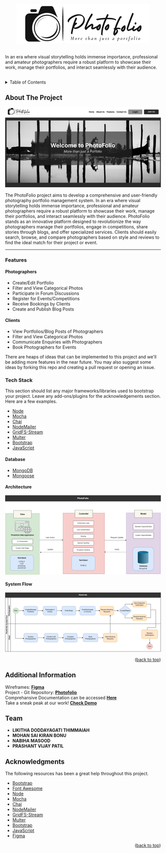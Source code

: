 <a name="readme-top"></a>

<!-- PROJECT  -->
<br />
<div align="center">
  <a href="https://github.com/othneildrew/Best-README-Template">
    <img src="./public/images/Photo.png" alt="Logo" >
  </a>
</div> <br>

<div>
<p> In an era where visual storytelling holds immense importance, professional and amateur photographers require a robust platform to showcase their work, manage their portfolios, and interact seamlessly with their audience.  </p> <br>
</div>

<!-- TABLE OF CONTENTS -->
<details>
  <summary>Table of Contents</summary>
  <ol>
    <li>
      <a href="#about-the-project">About The Project</a>
      <ul>
        <li><a href="#features"> Features</a></li>
        <li><a href="#tech-stack"> Tech Stack </a></li>
      </ul>
    </li>
    <!-- <li>
      <a href="#getting-started">Getting Started</a>
      <ul>
        <li><a href="#prerequisites">Prerequisites</a></li>
        <li><a href="#installation">Installation</a></li>
      </ul>
    </li> -->
    <li><a href="#additional-information">Additional Information</a></li>
    <li><a href="#team">Team</a></li>
    <li><a href="#acknowledgments">Acknowledgments</a></li>
  </ol>
</details>



<!-- ABOUT THE PROJECT -->
## About The Project

<img src="./public/images/Photofolio.jpg" alt="Photofolio">

<p> The PhotoFolio project aims to develop a comprehensive and user-friendly photography portfolio management system. In an era where visual storytelling holds immense importance, professional and amateur photographers require a robust platform to showcase their work, manage their portfolios, and interact seamlessly with their audience. PhotoFolio stands as an innovative platform designed to revolutionize the way photographers manage their portfolios, engage in competitions, share stories through blogs, and offer specialized services. Clients should easily search, browse, and compare photographers based on style and reviews to find the ideal match for their project or event. <p>

<hr>

### Features

#### Photographers
* Create/Edit Portfolio
* Filter and View Categorical Photos
* Participate in Forum Discussions
* Register for Events/Competitions
* Receive Bookings by Clients
* Create and Publish Blog Posts


#### Clients
* View Portfolios/Blog Posts of Photographers
* Filter and View Categorical Photos
* Communicate Enquiries with Photographers
* Book Photographers for Events



There are heaps of ideas that can be implemented to this project and we'll be adding more features in the near future. You may also suggest some ideas by forking this repo and creating a pull request or opening an issue.


### Tech Stack

This section should list any major frameworks/libraries used to bootstrap your project. Leave any add-ons/plugins for the acknowledgements section. Here are a few examples.

* [Node](https://nodejs.org/en)
* [Mocha](https://mochajs.org/)
* [Chai](https://www.chaijs.com/)
* [NodeMailer](https://nodemailer.com/)
* [GridFS-Stream](https://www.npmjs.com/package/multer/)
* [Multer](https://www.npmjs.com/package/multer/)
* [Bootstrap](https://getbootstrap.com/)
* [JavaScript](https://www.javascript.com/)

#### Database
* [MongoDB](https://www.mongodb.com/)
* [Mongoose](https://mongoosejs.com/)

#### Architecture

<img src="./public/images/Photofolio_MVC.png" alt="architecture">

#### System Flow

<img src="./public/images/Photofolio-SystemFlow.png" alt="architecture">

<p align="right">(<a href="#readme-top">back to top</a>)</p>



<!-- GETTING STARTED
## Getting Started

This is an example of how you may give instructions on setting up your project locally.
To get a local copy up and running follow these simple example steps.

### Prerequisites

This is an example of how to list things you need to use the software and how to install them.
* npm
  ```sh
  npm install npm@latest -g
  ```

### Installation

_Below is an example of how you can instruct your audience on installing and setting up your app. This template doesn't rely on any external dependencies or services._

1. Get a free API Key at [https://example.com](https://example.com)
2. Clone the repo
   ```sh
   git clone https://github.com/your_username_/Project-Name.git
   ```
3. Install NPM packages
   ```sh
   npm install
   ```
4. Enter your API in `config.js`
   ```js
   const API_KEY = 'ENTER YOUR API';
   ```

<p align="right">(<a href="#readme-top">back to top</a>)</p> -->


<!-- ADDITIONAL INFO -->
## Additional Information
<div>
    <p> 
        Wireframes: <a href="https://www.figma.com/file/xdLTOkO3XmrFgLct7I6a1J/PhotoFolio"> <strong>  Figma </a> </strong>   <br>
        Project - Git Repository: <a href="https://github.com/likithadt/SIT725-Photofolio"> <strong>  Photofolio </a> </strong> <br>
        Comprehansive Documentation can be accessed <a href="#"><strong> Here </strong></a> <br>
        Take a sneak peak at our work! <a href="#"> <strong>  Check Demo </strong></a> 
    </p>
</div>

<!-- CONTACT -->
## Team

<strong>
<ul>
    <li> LIKITHA DODDAYAGATI THIMMAIAH </li>
    <li> MOHAN SAI KIRAN BONU </li>
    <li> NABIHA MASOOD </li>
    <li> PRASHANT VIJAY PATIL </li>
</ul>
 </strong> 

<!-- ACKNOWLEDGMENTS -->
## Acknowledgments

The following resources has been a great help throughout this project. 

* [Bootstrap](https://pages.github.com)
* [Font Awesome](https://fontawesome.com)
* [Node](https://nodejs.org/en)
* [Mocha](https://mochajs.org/)
* [Chai](https://www.chaijs.com/)
* [NodeMailer](https://nodemailer.com/)
* [GridFS-Stream](https://www.npmjs.com/package/multer/)
* [Multer](https://www.npmjs.com/package/multer/)
* [Bootstrap](https://getbootstrap.com/)
* [JavaScript](https://www.javascript.com/)
* [Figma](http://Figma.com/)

<p align="right">(<a href="#readme-top">back to top</a>)</p>
